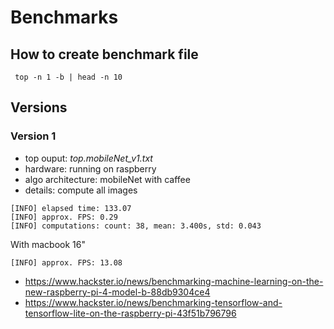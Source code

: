 # Benchmarks

## How to create benchmark file

```shell
 top -n 1 -b | head -n 10
```

## Versions 

### Version 1

- top ouput: _top.mobileNet_v1.txt_
- hardware: running on raspberry
- algo architecture: mobileNet with caffee
- details: compute all images


```
[INFO] elapsed time: 133.07
[INFO] approx. FPS: 0.29
[INFO] computations: count: 38, mean: 3.400s, std: 0.043
```

With macbook 16"

```
[INFO] approx. FPS: 13.08
```


- https://www.hackster.io/news/benchmarking-machine-learning-on-the-new-raspberry-pi-4-model-b-88db9304ce4
- https://www.hackster.io/news/benchmarking-tensorflow-and-tensorflow-lite-on-the-raspberry-pi-43f51b796796